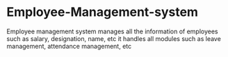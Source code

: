 # Employee-Management-system
Employee management system manages all the information of employees such as salary, designation, name, etc it handles all modules such as leave management, attendance management, etc

